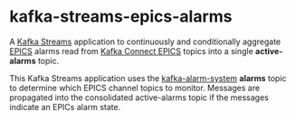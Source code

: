 # kafka-streams-epics-alarms
A [Kafka Streams](https://kafka.apache.org/documentation/streams/) application to continuously and conditionally aggregate [EPICS](https://epics-controls.org) alarms read from [Kafka Connect EPICS](https://github.com/JeffersonLab/epics2web) topics into a single __active-alarms__ topic.  

This Kafka Streams application uses the [kafka-alarm-system](https://github.com/JeffersonLab/kafka-alarm-system) __alarms__ topic to determine which EPICS channel topics to monitor.   Messages are propagated into the consolidated active-alarms topic if the messages indicate an EPICs alarm state.
